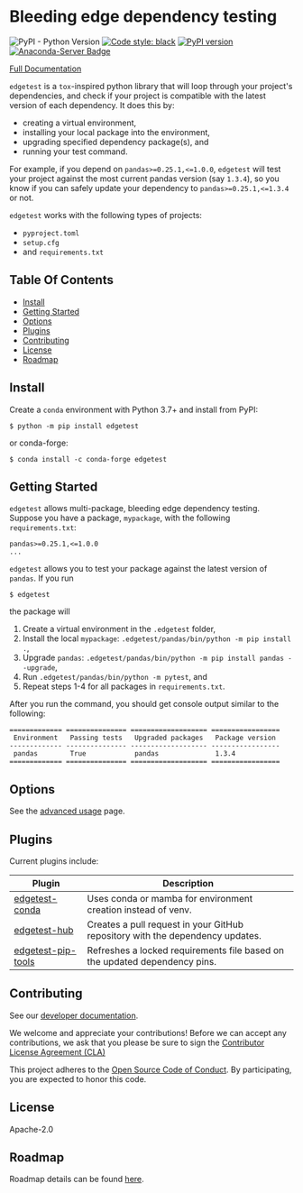# Bleeding edge dependency testing

![PyPI - Python Version](https://img.shields.io/pypi/pyversions/edgetest)
[![Code style: black](https://img.shields.io/badge/code%20style-black-000000.svg)](https://github.com/ambv/black)
[![PyPI version](https://badge.fury.io/py/edgetest.svg)](https://badge.fury.io/py/edgetest)
[![Anaconda-Server Badge](https://anaconda.org/conda-forge/edgetest/badges/version.svg)](https://anaconda.org/conda-forge/edgetest)

[Full Documentation](https://capitalone.github.io/edgetest/)

`edgetest` is a `tox`-inspired python library that will loop through your project's dependencies, and check if your
project is compatible with the latest version of each dependency. It does this by:

* creating a virtual environment,
* installing your local package into the environment,
* upgrading specified dependency package(s), and
* running your test command.

For example, if you depend on ``pandas>=0.25.1,<=1.0.0``, ``edgetest`` will test your project against the most current
pandas version (say ``1.3.4``), so you know if you can safely update your dependency to ``pandas>=0.25.1,<=1.3.4`` or not.


`edgetest` works with the following types of projects:

- `pyproject.toml`
- `setup.cfg`
- and `requirements.txt`


Table Of Contents
-----------------

- [Install](#install)
- [Getting Started](#getting-started)
- [Options](#options)
- [Plugins](#plugins)
- [Contributing](#contributing)
- [License](#license)
- [Roadmap](#roadmap)

Install
-------

Create a ``conda`` environment with Python 3.7+ and install from PyPI:

```console
$ python -m pip install edgetest
```

or conda-forge:

```console
$ conda install -c conda-forge edgetest
```

Getting Started
---------------

``edgetest`` allows multi-package, bleeding edge dependency testing. Suppose you have a package, ``mypackage``, with
the following ``requirements.txt``:

```
pandas>=0.25.1,<=1.0.0
...
```

``edgetest`` allows you to test your package against the latest version of ``pandas``. If you run

```console
$ edgetest
```

the package will

1. Create a virtual environment in the ``.edgetest`` folder,
2. Install the local ``mypackage``: ``.edgetest/pandas/bin/python -m pip install .``,
3. Upgrade ``pandas``: ``.edgetest/pandas/bin/python -m pip install pandas --upgrade``,
4. Run ``.edgetest/pandas/bin/python -m pytest``, and
5. Repeat steps 1-4 for all packages in ``requirements.txt``.

After you run the command, you should get console output similar to the following:

```
============= =============== =================== =================
 Environment   Passing tests   Upgraded packages   Package version
------------- --------------- ------------------- -----------------
 pandas        True            pandas              1.3.4
============= =============== =================== =================
```

Options
-------

See the [advanced usage](https://capitalone.github.io/edgetest/usage.html) page.


Plugins
-------

Current plugins include:

| Plugin                 | Description                                                                  |
|------------------------|------------------------------------------------------------------------------|
| [edgetest-conda](https://github.com/capitalone/edgetest-conda)     | Uses conda or mamba for environment creation instead of venv.                |
| [edgetest-hub](https://github.com/capitalone/edgetest-hub)       | Creates a pull request in your GitHub repository with the dependency updates.|
| [edgetest-pip-tools](https://github.com/capitalone/edgetest-pip-tools) | Refreshes a locked requirements file based on the updated dependency pins.   |


Contributing
------------

See our [developer documentation](https://capitalone.github.io/edgetest/developer.html).

We welcome and appreciate your contributions! Before we can accept any contributions, we ask that you please be sure to
sign the [Contributor License Agreement (CLA)](https://cla-assistant.io/capitalone/edgetest)

This project adheres to the [Open Source Code of Conduct](https://developer.capitalone.com/resources/code-of-conduct/).
By participating, you are expected to honor this code.


License
-------

Apache-2.0


Roadmap
-------

Roadmap details can be found [here](https://capitalone.github.io/edgetest/roadmap.html).
